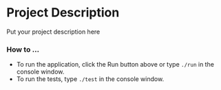 # Project Description

Put your project description here

### How to ...

- To run the application, click the Run button above or type `./run` in the console window.
- To run the tests, type `./test` in the console window.